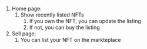 1. Home page:
    1. Show recently listed NFTs
        1. If you own the NFT, you can update the listing
        2. If not, you can buy the listing
2. Sell page:
    1. You can list your NFT on the markteplace